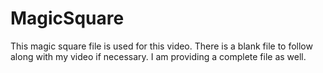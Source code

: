 # MagicSquare
This magic square file is used for this video. 
There is a blank file to follow along with my video if necessary.
I am providing a complete file as well.
